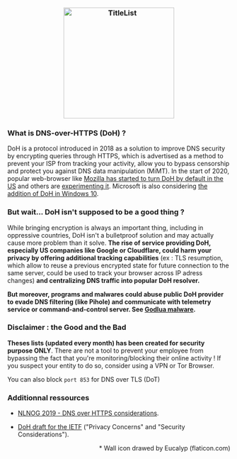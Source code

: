 <h3 align="center"><img src=https://github.com/Sekhan/TheGreatWall/blob/master/Picture/TitleList.jpg alt="TitleList" height="250px"></h3>

### What is DNS-over-HTTPS (DoH) ?

DoH is a protocol introduced in 2018 as a solution to improve DNS security by encrypting queries through HTTPS, which is advertised as a method to prevent your ISP from tracking your activity, allow you to bypass censorship and protect you against DNS data manipulation (MiMT). In the start of 2020, popular web-browser like <a href="https://arstechnica.com/information-technology/2020/02/firefox-turns-encrypted-dns-on-by-default-to-thwart-snooping-isps/"> Mozilla has started to turn DoH by default in the US</a> and others are <a href="https://blog.chromium.org/2019/09/experimenting-with-same-provider-dns.html"> experimenting it</a>. Microsoft is also considering <a href="https://www.bleepingcomputer.com/news/microsoft/microsoft-is-adding-dns-over-https-doh-to-windows-10/">the addition of DoH in Windows 10</a>.

### But wait... DoH isn't supposed to be a good thing ?

While bringing encryption is always an important thing, including in oppressive countries, DoH isn't a bulletproof solution and may actually cause more problem than it solve. **The rise of service providing DoH, especially US companies like Google or Cloudflare, could harm your privacy by offering additional tracking capabilities** (ex : TLS resumption, which allow to reuse a previous encrypted state for future connection to the same server, could be used to track your browser across IP adress changes) **and centralizing DNS traffic into popular DoH resolver.**

**But moreover, programs and malwares could abuse public DoH provider to evade DNS filtering (like Pihole) and communicate with telemetry service or command-and-control server. See <a href="https://www.trendmicro.com/vinfo/us/security/news/cybercrime-and-digital-threats/new-godlua-backdoor-found-abusing-dns-over-https-doh-protocol">Godlua malware</a>.**

### Disclaimer : the Good and the Bad

**Theses lists (updated every month) has been created for security purpose ONLY**. There are not a tool to prevent your employee from bypassing the fact that you're monitoring/blocking their online activity ! If you suspect your entity to do so, consider using a VPN or Tor Browser.

You can also block `port 853` for DNS over TLS (DoT)

### Additionnal ressources

- <a href="https://www.youtube.com/watch?v=pjin3nv8jAo"> NLNOG 2019 - DNS over HTTPS considerations</a>.

- <a href="https://www.ietf.org/archive/id/draft-doh-reid-operator-00.txt">DoH draft for the IETF</a> ("Privacy Concerns" and "Security Considerations").


<p align="right"> * Wall icon drawed by Eucalyp (flaticon.com)
